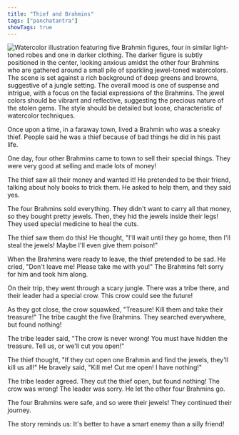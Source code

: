 ```yaml
---
title: "Thief and Brahmins"
tags: ["panchatantra"]
showTags: true
---
```


![Watercolor illustration featuring five Brahmin figures, four in similar light-toned robes and one in darker clothing. The darker figure is subtly positioned in the center, looking anxious amidst the other four Brahmins who are gathered around a small pile of sparkling jewel-toned watercolors. The scene is set against a rich background of deep greens and browns, suggestive of a jungle setting.  The overall mood is one of suspense and intrigue, with a focus on the facial expressions of the Brahmins. The jewel colors should be vibrant and reflective, suggesting the precious nature of the stolen gems. The style should be detailed but loose, characteristic of watercolor techniques.](/images/image_panchatantra-thief-and-brahmins1.png)


Once upon a time, in a faraway town, lived a Brahmin who was a sneaky thief.  People said he was a thief because of bad things he did in his past life.

One day, four other Brahmins came to town to sell their special things. They were very good at selling and made lots of money!

The thief saw all their money and wanted it! He pretended to be their friend, talking about holy books to trick them.  He asked to help them, and they said yes.

The four Brahmins sold everything.  They didn't want to carry all that money, so they bought pretty jewels. Then, they hid the jewels inside their legs! They used special medicine to heal the cuts.

The thief saw them do this! He thought, "I'll wait until they go home, then I'll steal the jewels! Maybe I'll even give them poison!" 

When the Brahmins were ready to leave, the thief pretended to be sad. He cried, "Don't leave me!  Please take me with you!"  The Brahmins felt sorry for him and took him along.

On their trip, they went through a scary jungle. There was a tribe there, and their leader had a special crow. This crow could see the future!

As they got close, the crow squawked, "Treasure! Kill them and take their treasure!"  The tribe caught the five Brahmins. They searched everywhere, but found nothing!

The tribe leader said, "The crow is never wrong! You must have hidden the treasure. Tell us, or we'll cut you open!" 

The thief thought, "If they cut open one Brahmin and find the jewels, they'll kill us all!" He bravely said, "Kill me! Cut me open! I have nothing!" 

The tribe leader agreed. They cut the thief open, but found nothing! The crow was wrong! The leader was sorry. He let the other four Brahmins go.


The four Brahmins were safe, and so were their jewels! They continued their journey.

The story reminds us: It's better to have a smart enemy than a silly friend!
